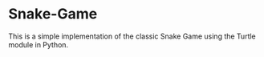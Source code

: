 # Snake-Game
This is a simple implementation of the classic Snake Game using the Turtle module in Python.
